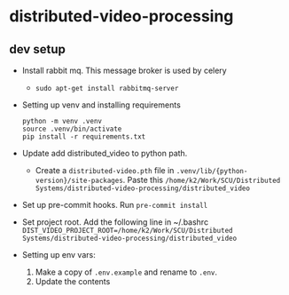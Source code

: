 # distributed-video-processing

## dev setup
- Install rabbit mq. This message broker is used by celery
  - `sudo apt-get install rabbitmq-server`
- Setting up venv and installing requirements
   ```shell
   python -m venv .venv
   source .venv/bin/activate
   pip install -r requirements.txt
   ```
- Update add distributed_video to python path.
  - Create a `distributed-video.pth` file in `.venv/lib/{python-version}/site-packages`. Paste this `/home/k2/Work/SCU/Distributed Systems/distributed-video-processing/distributed_video`
- Set up pre-commit hooks. Run `pre-commit install`
- Set project root. Add the following line in ~/.bashrc `DIST_VIDEO_PROJECT_ROOT=/home/k2/Work/SCU/Distributed Systems/distributed-video-processing/distributed_video`

- Setting up env vars:
   1. Make a copy of `.env.example` and rename to `.env`.
   2. Update the contents
